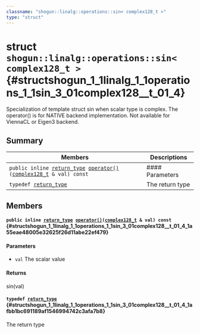 ```yaml
---
classname: "shogun::linalg::operations::sin< complex128_t >"
type: "struct"
---
```


# struct `shogun::linalg::operations::sin< complex128_t >` {#structshogun_1_1linalg_1_1operations_1_1sin_3_01complex128__t_01_4}

Specialization of template struct sin when scalar type is complex<double>. The operator() is for NATIVE backend implementation. Not available for ViennaCL or Eigen3 backend.

## Summary

 Members                        | Descriptions
--------------------------------|---------------------------------------------
`public inline `[`return_type`](#structshogun_1_1linalg_1_1operations_1_1sin_3_01complex128__t_01_4_1afbb1bc691189af1546994742c3afa7b8)` `[`operator()`](#structshogun_1_1linalg_1_1operations_1_1sin_3_01complex128__t_01_4_1a55eae48005e32625f26d11abe22ef479)`(`[`complex128_t`](#common_8h_1a85560c2137997d34dee0a2eab636d7aa)` & val) const` | #### Parameters
`typedef `[`return_type`](#structshogun_1_1linalg_1_1operations_1_1sin_3_01complex128__t_01_4_1afbb1bc691189af1546994742c3afa7b8) | The return type

## Members

#### `public inline `[`return_type`](#structshogun_1_1linalg_1_1operations_1_1sin_3_01complex128__t_01_4_1afbb1bc691189af1546994742c3afa7b8)` `[`operator()`](#structshogun_1_1linalg_1_1operations_1_1sin_3_01complex128__t_01_4_1a55eae48005e32625f26d11abe22ef479)`(`[`complex128_t`](#common_8h_1a85560c2137997d34dee0a2eab636d7aa)` & val) const` {#structshogun_1_1linalg_1_1operations_1_1sin_3_01complex128__t_01_4_1a55eae48005e32625f26d11abe22ef479}

#### Parameters
* `val` The scalar value 

#### Returns
sin(val)

#### `typedef `[`return_type`](#structshogun_1_1linalg_1_1operations_1_1sin_3_01complex128__t_01_4_1afbb1bc691189af1546994742c3afa7b8) {#structshogun_1_1linalg_1_1operations_1_1sin_3_01complex128__t_01_4_1afbb1bc691189af1546994742c3afa7b8}

The return type

